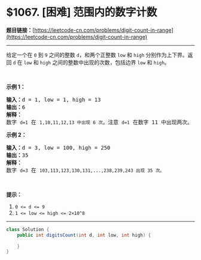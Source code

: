 # $1067. [困难] 范围内的数字计数

**题目链接：**[https://leetcode-cn.com/problems/digit-count-in-range](https://leetcode-cn.com/problems/digit-count-in-range)

---

<div class="content__1Y2H">
 <div class="notranslate">
  <p>给定一个在 <code>0</code>&nbsp;到&nbsp;<code>9</code> 之间的整数&nbsp;<code>d</code>，和两个正整数&nbsp;<code>low</code>&nbsp;和&nbsp;<code>high</code>&nbsp;分别作为上下界。返回&nbsp;<code>d</code> 在&nbsp;<code>low</code>&nbsp;和&nbsp;<code>high</code>&nbsp;之间的整数中出现的次数，包括边界&nbsp;<code>low</code> 和&nbsp;<code>high</code>。</p> 
  <p>&nbsp;</p> 
  <p><strong>示例 1：</strong></p> 
  <pre class="language-text"><strong>输入：</strong>d = 1, low = 1, high = 13
<strong>输出：</strong>6
<strong>解释： </strong>
数字 <code>d=1</code> 在 <code>1,10,11,12,13 中出现 6 次</code>。注意 <code>d=1</code> 在数字 11 中出现两次。
</pre> 
  <p><strong>示例 2：</strong></p> 
  <pre class="language-text"><strong>输入：</strong>d = 3, low = 100, high = 250
<strong>输出：</strong>35
<strong>解释：</strong>
数字 <code>d=3</code> 在 <code>103,113,123,130,131,...,238,239,243 出现 35 次。</code>
</pre> 
  <p>&nbsp;</p> 
  <p><strong>提示：</strong></p> 
  <ol> 
   <li><code>0 &lt;= d &lt;= 9</code></li> 
   <li><code>1 &lt;= low &lt;= high &lt;= 2×10^8</code></li> 
  </ol> 
 </div>
</div>

---

```java
class Solution {
    public int digitsCount(int d, int low, int high) {
        
    }
}
```